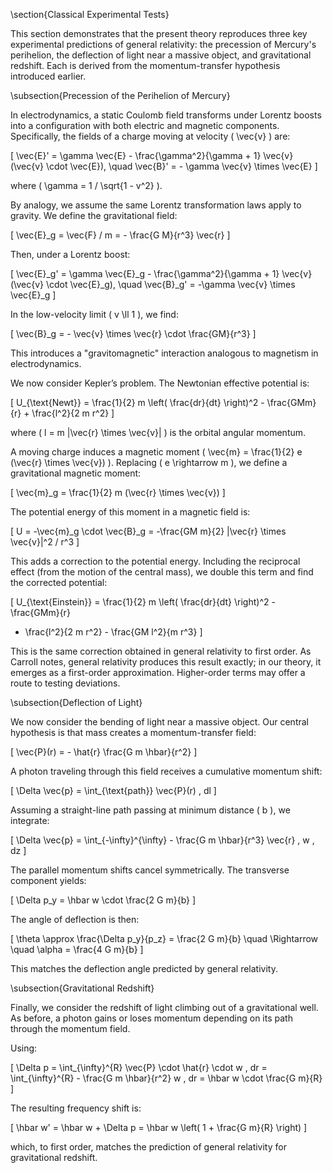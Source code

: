 \section{Classical Experimental Tests}

This section demonstrates that the present theory reproduces three key experimental predictions of general relativity: the precession of Mercury's perihelion, the deflection of light near a massive object, and gravitational redshift. Each is derived from the momentum-transfer hypothesis introduced earlier.

\subsection{Precession of the Perihelion of Mercury}

In electrodynamics, a static Coulomb field transforms under Lorentz boosts into a configuration with both electric and magnetic components. Specifically, the fields of a charge moving at velocity \( \vec{v} \) are:

\[
\vec{E}' = \gamma \vec{E} - \frac{\gamma^2}{\gamma + 1} \vec{v} (\vec{v} \cdot \vec{E}), \quad
\vec{B}' = - \gamma \vec{v} \times \vec{E}
\]

where \( \gamma = 1 / \sqrt{1 - v^2} \).

By analogy, we assume the same Lorentz transformation laws apply to gravity. We define the gravitational field:

\[
\vec{E}_g = \vec{F} / m = - \frac{G M}{r^3} \vec{r}
\]

Then, under a Lorentz boost:

\[
\vec{E}_g' = \gamma \vec{E}_g - \frac{\gamma^2}{\gamma + 1} \vec{v} (\vec{v} \cdot \vec{E}_g), \quad
\vec{B}_g' = -\gamma \vec{v} \times \vec{E}_g
\]

In the low-velocity limit \( v \ll 1 \), we find:

\[
\vec{B}_g = - \vec{v} \times \vec{r} \cdot \frac{GM}{r^3}
\]

This introduces a "gravitomagnetic" interaction analogous to magnetism in electrodynamics.

We now consider Kepler’s problem. The Newtonian effective potential is:

\[
U_{\text{Newt}} = \frac{1}{2} m \left( \frac{dr}{dt} \right)^2 - \frac{GMm}{r} + \frac{l^2}{2 m r^2}
\]

where \( l = m |\vec{r} \times \vec{v}| \) is the orbital angular momentum.

A moving charge induces a magnetic moment \( \vec{m} = \frac{1}{2} e (\vec{r} \times \vec{v}) \). Replacing \( e \rightarrow m \), we define a gravitational magnetic moment:

\[
\vec{m}_g = \frac{1}{2} m (\vec{r} \times \vec{v})
\]

The potential energy of this moment in a magnetic field is:

\[
U = -\vec{m}_g \cdot \vec{B}_g = -\frac{GM m}{2} |\vec{r} \times \vec{v}|^2 / r^3
\]

This adds a correction to the potential energy. Including the reciprocal effect (from the motion of the central mass), we double this term and find the corrected potential:

\[
U_{\text{Einstein}} = \frac{1}{2} m \left( \frac{dr}{dt} \right)^2 - \frac{GMm}{r}
+ \frac{l^2}{2 m r^2} - \frac{GM l^2}{m r^3}
\]

This is the same correction obtained in general relativity to first order. As Carroll notes, general relativity produces this result exactly; in our theory, it emerges as a first-order approximation. Higher-order terms may offer a route to testing deviations.

\subsection{Deflection of Light}

We now consider the bending of light near a massive object. Our central hypothesis is that mass creates a momentum-transfer field:

\[
\vec{P}(r) = - \hat{r} \frac{G m \hbar}{r^2}
\]

A photon traveling through this field receives a cumulative momentum shift:

\[
\Delta \vec{p} = \int_{\text{path}} \vec{P}(r) \, dl
\]

Assuming a straight-line path passing at minimum distance \( b \), we integrate:

\[
\Delta \vec{p} = \int_{-\infty}^{\infty} - \frac{G m \hbar}{r^3} \vec{r} \, w \, dz
\]

The parallel momentum shifts cancel symmetrically. The transverse component yields:

\[
\Delta p_y = \hbar w \cdot \frac{2 G m}{b}
\]

The angle of deflection is then:

\[
\theta \approx \frac{\Delta p_y}{p_z} = \frac{2 G m}{b} \quad \Rightarrow \quad \alpha = \frac{4 G m}{b}
\]

This matches the deflection angle predicted by general relativity.

\subsection{Gravitational Redshift}

Finally, we consider the redshift of light climbing out of a gravitational well. As before, a photon gains or loses momentum depending on its path through the momentum field.

Using:

\[
\Delta p = \int_{\infty}^{R} \vec{P} \cdot \hat{r} \cdot w \, dr = \int_{\infty}^{R} - \frac{G m \hbar}{r^2} w \, dr = \hbar w \cdot \frac{G m}{R}
\]

The resulting frequency shift is:

\[
\hbar w' = \hbar w + \Delta p = \hbar w \left( 1 + \frac{G m}{R} \right)
\]

which, to first order, matches the prediction of general relativity for gravitational redshift.
